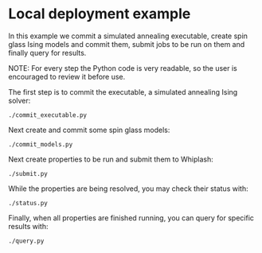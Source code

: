 # Local deployment example

In this example we commit a simulated annealing executable, create spin glass Ising models and commit them, submit jobs to be run on them and finally query for results.

NOTE: For every step the Python code is very readable, so the user is encouraged to review it before use.

The first step is to commit the executable, a simulated annealing Ising solver:

    ./commit_executable.py

Next create and commit some spin glass models:

    ./commit_models.py

Next create properties to be run and submit them to Whiplash:

    ./submit.py

While the properties are being resolved, you may check their status with:

    ./status.py

Finally, when all properties are finished running, you can query for specific results with:

    ./query.py
